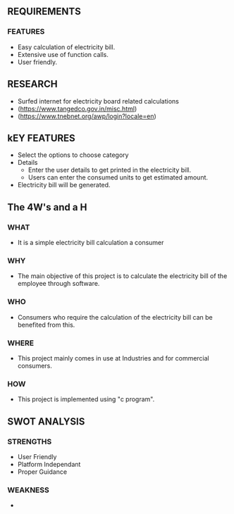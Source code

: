 ## REQUIREMENTS
### FEATURES
* Easy calculation of electricity bill.
* Extensive use of function calls.
* User friendly.
## RESEARCH
* Surfed internet for electricity board related calculations
* (https://www.tangedco.gov.in/misc.html)
* (https://www.tnebnet.org/awp/login?locale=en)
## kEY FEATURES
* Select the options to choose category
* Details
  * Enter the user details to get printed in the electricity bill.
  * Users can enter the consumed units to get estimated amount.
* Electricity bill will be generated.
## The 4W's and a H
### WHAT
* It is a simple electricity bill calculation a consumer
### WHY
* The main objective of this project is to calculate the electricity bill of the employee through software.
### WHO
* Consumers who require the calculation of the electricity bill can be benefited from this.
### WHERE 
* This project mainly comes in use at Industries and for commercial consumers.
### HOW
* This project is implemented using "c program". 
## SWOT ANALYSIS
### STRENGTHS
* User Friendly
* Platform Independant
* Proper Guidance
### WEAKNESS
* 
